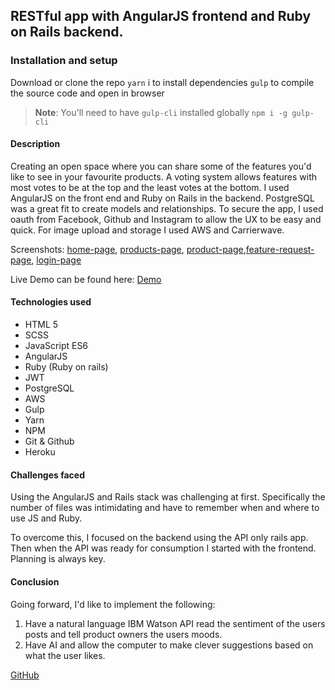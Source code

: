 ## RESTful app with AngularJS frontend and Ruby on Rails backend.

###


### Installation and setup
Download or clone the repo
`yarn` i to install dependencies
`gulp` to compile the source code and open in browser

> **Note**: You'll need to have `gulp-cli` installed globally
> `npm i -g gulp-cli`

#### Description

Creating an open space where you can share some of the features you'd like to see in your favourite products. A voting system allows features with most votes to be at the top and the least votes at the bottom.
I used AngularJS on the front end and Ruby on Rails in the backend. PostgreSQL was a great fit to create models and relationships. To secure the app, I used oauth from Facebook, Github and Instagram to allow the UX to be easy and quick.
For image upload and storage I used AWS and Carrierwave.


Screenshots:
[home-page](http://i.imgur.com/O2ndnuv.png), [products-page](http://i.imgur.com/EzW8ZY1.png), [product-page](http://i.imgur.com/yeP7Ce4.png),[feature-request-page](http://i.imgur.com/641zrHj.png), [login-page](http://i.imgur.com/QgDpQfq.png)

Live Demo can be found here: [Demo](https://intense-oasis-59348.herokuapp.com)

#### Technologies used

- HTML 5
- SCSS
- JavaScript ES6
- AngularJS
- Ruby (Ruby on rails)
- JWT
- PostgreSQL
- AWS
- Gulp
- Yarn
- NPM
- Git & Github
- Heroku

#### Challenges faced

Using the AngularJS and Rails stack was challenging at first. Specifically the number of files was intimidating and have to remember when and where to use JS and Ruby.

To overcome this, I focused on the backend using the API only rails app. Then when the API was ready for consumption I started with the frontend. Planning is always key.



#### Conclusion
Going forward, I'd like to implement the following:

1. Have a natural language IBM Watson API read the sentiment of the users posts and tell product owners the users moods.
2. Have AI and allow the computer to make clever suggestions based on what the user likes.




[GitHub](https://github.com/obfusticatedcode)
